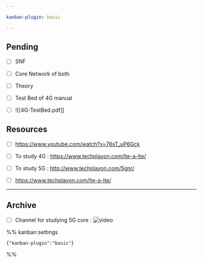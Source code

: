 ```yaml
---

kanban-plugin: basic

---
```


## Pending

- [ ] SNF
- [ ] Core Network of both
- [ ] Theory
- [ ] Test Bed of 4G manual
- [ ] ![[4G-TestBed.pdf]]


## Resources

- [ ] https://www.youtube.com/watch?v=76sT_uP6Gck
- [ ] To study 4G : https://www.techplayon.com/lte-a-lte/
- [ ] To study 5G : http://www.techplayon.com/5gnr/
- [ ] https://www.techplayon.com/lte-a-lte/


***

## Archive

- [ ] Channel for studying 5G core : ![video](https://www.youtube.com/watch?v=mghoyomRSU0)

%% kanban:settings
```
{"kanban-plugin":"basic"}
```
%%